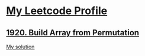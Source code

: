# [My Leetcode Profile](https://leetcode.com/aliraza4300/)

## [1920. Build Array from Permutation](https://leetcode.com/problems/build-array-from-permutation/description/)

[My solution](1920_Build_Array_from_Permutation.js)